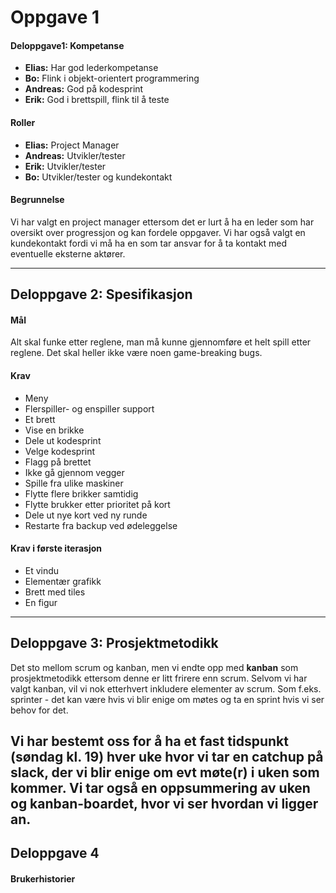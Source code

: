 # Oppgave 1

#### Deloppgave1: Kompetanse
- **Elias:** Har god lederkompetanse
- **Bo:** Flink i objekt-orientert programmering
- **Andreas:** God på kodesprint
- **Erik:** God i brettspill, flink til å teste

#### Roller
- **Elias:** Project Manager
- **Andreas:** Utvikler/tester
- **Erik:** Utvikler/tester
- **Bo:** Utvikler/tester og kundekontakt

#### Begrunnelse
Vi har valgt en project manager ettersom det er lurt å ha en leder som har oversikt over progressjon og kan fordele oppgaver.
Vi har også valgt en kundekontakt fordi vi må ha en som tar ansvar for å ta kontakt med eventuelle eksterne aktører.

---
## Deloppgave 2: Spesifikasjon

#### Mål
Alt skal funke etter reglene, man må kunne gjennomføre et helt spill etter reglene. Det skal heller ikke være noen game-breaking bugs.

#### Krav
- Meny
- Flerspiller- og enspiller support
- Et brett
- Vise en brikke
- Dele ut kodesprint
- Velge kodesprint
- Flagg på brettet
- Ikke gå gjennom vegger
- Spille fra ulike maskiner
- Flytte flere brikker samtidig
- Flytte brukker etter prioritet på kort
- Dele ut nye kort ved ny runde
- Restarte fra backup ved ødeleggelse

#### Krav i første iterasjon
- Et vindu
- Elementær grafikk
- Brett med tiles
- En figur
---
## Deloppgave 3: Prosjektmetodikk
Det sto mellom scrum og kanban, men vi endte opp med **kanban** som prosjektmetodikk ettersom denne er litt frirere enn scrum. Selvom vi har valgt kanban, vil vi nok etterhvert inkludere elementer av scrum. Som f.eks. sprinter - det kan være hvis vi blir enige om møtes og ta en sprint hvis vi ser behov for det.

Vi har bestemt oss for å ha et fast tidspunkt (søndag kl. 19) hver uke hvor vi tar en catchup på slack, der vi blir enige om evt møte(r) i uken som kommer. Vi tar også en oppsummering av uken og kanban-boardet, hvor vi ser hvordan vi ligger an.
---
## Deloppgave 4
#### Brukerhistorier
